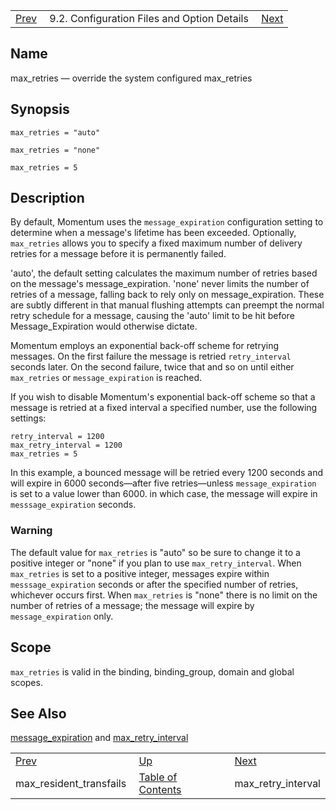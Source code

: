 |     |     |     |
| --- | --- | --- |
| [Prev](conf.ref.max_resident_transfails)  | 9.2. Configuration Files and Option Details |  [Next](conf.ref.max_retry_interval.php) |

<a name="conf.ref.max_retries"></a>
## Name

max_retries — override the system configured max_retries

## Synopsis

`max_retries = "auto"`

`max_retries = "none"`

`max_retries = 5`

<a name="idp10290400"></a>
## Description

By default, Momentum uses the `message_expiration` configuration setting to determine when a message's lifetime has been exceeded. Optionally, `max_retries` allows you to specify a fixed maximum number of delivery retries for a message before it is permanently failed.

'auto', the default setting calculates the maximum number of retries based on the message's message_expiration. 'none' never limits the number of retries of a message, falling back to rely only on message_expiration. These are subtly different in that manual flushing attempts can preempt the normal retry schedule for a message, causing the 'auto' limit to be hit before Message_Expiration would otherwise dictate.

Momentum employs an exponential back-off scheme for retrying messages. On the first failure the message is retried `retry_interval` seconds later. On the second failure, twice that and so on until either `max_retries` or `message_expiration` is reached.

If you wish to disable Momentum's exponential back-off scheme so that a message is retried at a fixed interval a specified number, use the following settings:

```
retry_interval = 1200
max_retry_interval = 1200
max_retries = 5
```

In this example, a bounced message will be retried every 1200 seconds and will expire in 6000 seconds—after five retries—unless `message_expiration` is set to a value lower than 6000\. in which case, the message will expire in `messsage_expiration` seconds.

### Warning

The default value for `max_retries` is "auto" so be sure to change it to a positive integer or "none" if you plan to use `max_retry_interval`. When `max_retries` is set to a positive integer, messages expire within `messsage_expiration` seconds or after the specified number of retries, whichever occurs first. When `max_retries` is "none" there is no limit on the number of retries of a message; the message will expire by `message_expiration` only.

<a name="idp10302016"></a>
## Scope

`max_retries` is valid in the binding, binding_group, domain and global scopes.

<a name="idp10303936"></a>
## See Also

[message_expiration](conf.ref.message_expiration "message_expiration") and [max_retry_interval](conf.ref.max_retry_interval.php "max_retry_interval")

|     |     |     |
| --- | --- | --- |
| [Prev](conf.ref.max_resident_transfails)  | [Up](conf.ref.files.php) |  [Next](conf.ref.max_retry_interval.php) |
| max_resident_transfails  | [Table of Contents](index) |  max_retry_interval |
